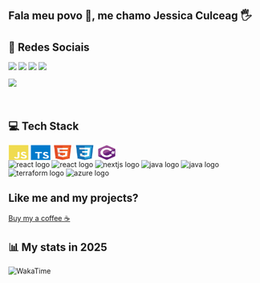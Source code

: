 ## Fala meu povo 🐙, me chamo Jessica Culceag 🖐️

<div> 
  <h2 align="left">📲 Redes Sociais</h2>

  <a href="https://www.youtube.com/channel/UCviJZRYZXkOu34zVjyNROHA" target="_blank"><img src="https://img.shields.io/badge/YouTube-FF0000?style=for-the-badge&logo=youtube&logoColor=white" target="_blank"></a>
  <a href="https://instagram.com/jessicaculceag" target="_blank"><img src="https://img.shields.io/badge/-Instagram-%23E4405F?style=for-the-badge&logo=instagram&logoColor=white" target="_blank"></a>
 	<a href="https://www.twitch.tv/jessicaculceag" target="_blank"><img src="https://img.shields.io/badge/Twitch-9146FF?style=for-the-badge&logo=twitch&logoColor=white" target="_blank"></a>
  <a href="https://discord.gg/jessicaculceag" target="_blank"><img src="https://img.shields.io/badge/Discord-7289DA?style=for-the-badge&logo=discord&logoColor=white" target="_blank"></a> 
  <!--<a href = "mailto:jculceag@gmail.com"><img src="https://img.shields.io/badge/-Gmail-%23333?style=for-the-badge&logo=gmail&logoColor=white" target="_blank"></a>-->
  <a href="https://www.linkedin.com/in/jessicaculceag" target="_blank"><img src="https://img.shields.io/badge/-LinkedIn-%230077B5?style=for-the-badge&logo=linkedin&logoColor=white" target="_blank"></a> 
  
</div>

<div style="display: inline_block"><br>
  <h2 align="left">💻 Tech Stack</h2>
  <img align="center" alt="Jeka-Js" height="30" width="40" src="https://raw.githubusercontent.com/devicons/devicon/master/icons/javascript/javascript-plain.svg">
  <img align="center" alt="Jeka-Ts" height="30" width="40" src="https://raw.githubusercontent.com/devicons/devicon/master/icons/typescript/typescript-plain.svg">
  <!--<img align="center" alt="Jeka-React" height="30" width="40" src="https://raw.githubusercontent.com/devicons/devicon/master/icons/react/react-original.svg">-->
  <img align="center" alt="Jeka-HTML" height="30" width="40" src="https://raw.githubusercontent.com/devicons/devicon/master/icons/html5/html5-original.svg">
  <img align="center" alt="Jeka-CSS" height="30" width="40" src="https://raw.githubusercontent.com/devicons/devicon/master/icons/css3/css3-original.svg">
  <!--img align="center" alt="Jeka-Python" height="30" width="40" src="https://raw.githubusercontent.com/devicons/devicon/master/icons/python/python-original.svg">-->
  <img align="center" alt="Jeka-Csharp" height="30" width="40" src="https://raw.githubusercontent.com/devicons/devicon/master/icons/csharp/csharp-original.svg">

  </br>

  <img src="https://img.shields.io/badge/React-61DAFB?logo=react&logoColor=black&style=for-the-badge" height="28" alt="react logo"  />
  <img src="https://img.shields.io/badge/tailwindcss-%2338B2AC.svg?style=for-the-badge&logo=tailwind-css&logoColor=white" height="28" alt="react logo"  />  
  <img src="https://img.shields.io/badge/Next.js-000000?logo=nextdotjs&logoColor=white&style=for-the-badge" height="28" alt="nextjs logo"  />
  <img src="https://img.shields.io/badge/Java-ED8B00?style=for-the-badge&logo=openjdk&logoColor=white" height="28" alt="java logo"  />
  <img src="https://img.shields.io/badge/spring-%236DB33F.svg?style=for-the-badge&logo=spring&logoColor=white" height="28" alt="java logo"  />
  <img src="https://img.shields.io/badge/Terraform-7B42BC?logo=terraform&logoColor=white&style=for-the-badge" height="28" alt="terraform logo"  />
  <img src="https://img.shields.io/badge/azure-%230072C6.svg?style=for-the-badge&logo=microsoftazure&logoColor=white" height="28" alt="azure logo"  />

</div>

## Like me and my projects?
<a href="https://buymeacoffee.com/jculceagl">Buy my a coffee ☕️</a>

<div>
    <h2 align="left">📊 My stats in 2025</h2>
    <img alt="WakaTime" src="https://github-readme-stats.vercel.app/api/wakatime?username=jculceag&theme=dark&layout=compact"/>
</div>